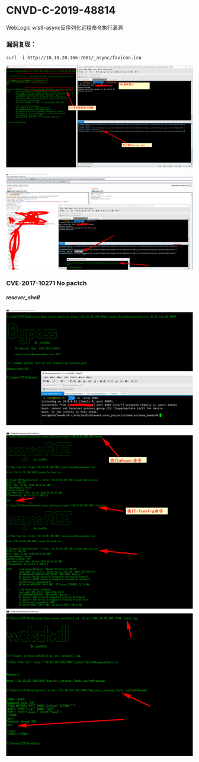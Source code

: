 # CNVD-C-2019-48814
WebLogic wls9-async反序列化远程命令执行漏洞


### 漏洞复现：

```
curl -i http://10.10.20.166:7001/_async/favicon.ico
```

![](./python.jpg)

![](./burpsuite.jpg)

###  CVE-2017-10271 No pactch

##### resever_shell
![](./reserve_shell.jpg)

![](./command.jpg)
![](./webshell.jpg)

